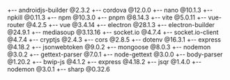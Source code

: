 +-- androidjs-builder		@2.3.2
+-- cordova			@12.0.0
+-- nano			@10.1.3
+-- npkill			@0.11.3
+-- npm				@10.3.0
+-- pnpm			@8.14.3
+-- vite			@5.0.11
+-- vue-router			@4.2.5
+-- vue				@3.4.14
+-- electron			@28.1.3
+-- electron-builder		@24.9.1
+-- mediasoup			@3.13.16
+-- socket.io			@4.7.4
+-- socket.io-client		@4.7.4
+-- cryptjs			@2.4.3
+-- cors			@2.8.5
+-- dotenv			@16.3.1
+-- express			@4.18.2
+-- jsonwebtoken		@9.0.2
+-- mongoose			@8.0.3
+-- nodemon			@3.0.2
+-- gettext-parser		@7.0.1
+-- node-gettext		@3.0.0
+-- body-parser			@1.20.2
+-- bwip-js			@4.1.2
+-- express			@4.18.2
+-- jsqr			@1.4.0
+-- nodemon			@3.0.1
+-- sharp			@0.32.6
